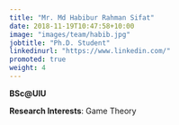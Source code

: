 ```yaml
---
title: "Mr. Md Habibur Rahman Sifat"
date: 2018-11-19T10:47:58+10:00
image: "images/team/habib.jpg"
jobtitle: "Ph.D. Student"
linkedinurl: "https://www.linkedin.com/"
promoted: true
weight: 4
---
```

**BSc@UIU**

**Research Interests**: Game Theory